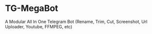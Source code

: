 # TG-MegaBot
A Modular All In One Telegram Bot (Rename, Trim, Cut, Screenshot, Url Uploader, Youtube, FFMPEG, etc)
